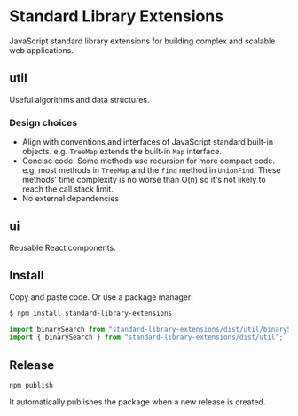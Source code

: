 # Standard Library Extensions

JavaScript standard library extensions for building complex and scalable web applications.

## util

Useful algorithms and data structures.

### Design choices

- Align with conventions and interfaces of JavaScript standard built-in objects. e.g. `TreeMap` extends the built-in `Map` interface.
- Concise code. Some methods use recursion for more compact code. e.g. most methods in `TreeMap` and the `find` method in `UnionFind`. These methods' time complexity is no worse than O(n) so it's not likely to reach the call stack limit.
- No external dependencies

## ui

Reusable React components.

## Install

Copy and paste code. Or use a package manager:

```sh
$ npm install standard-library-extensions
```

```js
import binarySearch from "standard-library-extensions/dist/util/binarySearch";
import { binarySearch } from "standard-library-extensions/dist/util";
```

## Release

    npm publish

It automatically publishes the package when a new release is created.
